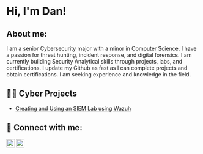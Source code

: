 <h1>Hi, I'm Dan! </h1>

<h2> About me:</h2>

I am a senior Cybersecurity major with a minor in Computer Science. I have a passion for threat hunting, incident response, and digital forensics. I am currently building Security Analytical skills through projects, labs, and certifications. I update my Github as fast as I can complete projects and obtain certifications. I am seeking experience and knowledge in the field.

<h2>👨‍💻 Cyber Projects</h2>

- [Creating and Using an SIEM Lab using Wazuh](https://github.com/danohara1/SIEMLabWriteup/tree/main)
<h2> 🤳 Connect with me:</h2>

[<img align="left" alt="JoshMadakor | LinkedIn" width="22px" src="https://cdn.jsdelivr.net/npm/simple-icons@v3/icons/linkedin.svg" />][linkedin]
[<img align="left" alt="JoshMadakor | Instagram" width="22px" src="https://cdn.jsdelivr.net/npm/simple-icons@v3/icons/instagram.svg" />][instagram]


[instagram]: [https://www.instagram.com/danz_the_man/]
[linkedin]: [https://www.linkedin.com/in/daniel-r-ohara/]
